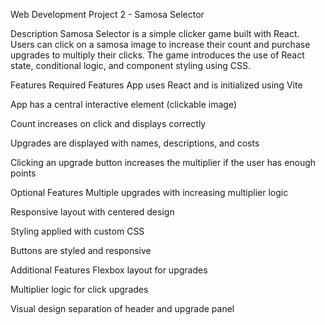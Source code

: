 Web Development Project 2 - Samosa Selector

Description
Samosa Selector is a simple clicker game built with React. Users can click on a samosa image to increase their count and purchase upgrades to multiply their clicks. The game introduces the use of React state, conditional logic, and component styling using CSS.

Features
Required Features
 App uses React and is initialized using Vite

 App has a central interactive element (clickable image)

 Count increases on click and displays correctly

 Upgrades are displayed with names, descriptions, and costs

 Clicking an upgrade button increases the multiplier if the user has enough points

Optional Features
 Multiple upgrades with increasing multiplier logic

 Responsive layout with centered design

 Styling applied with custom CSS

 Buttons are styled and responsive

Additional Features
 Flexbox layout for upgrades

 Multiplier logic for click upgrades

 Visual design separation of header and upgrade panel


